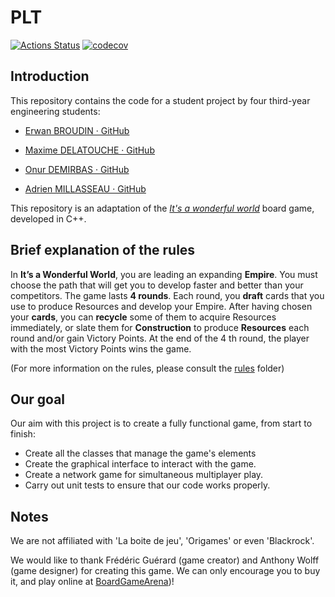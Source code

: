 # PLT

[![Actions Status](https://github.com/Erwan-BR/PLT/workflows/PLT%20build/badge.svg)](https://github.com/Erwan-BR/PLT/actions) [![codecov](https://codecov.io/gh/Erwan-BR/PLT/graph/badge.svg?token=1MESYSIBL5)](https://codecov.io/gh/Erwan-BR/PLT)

## Introduction

This repository contains the code for a student project by four third-year engineering students:

- [Erwan BROUDIN · GitHub](https://github.com/Erwan-BR)

- [Maxime DELATOUCHE · GitHub](https://github.com/Hakamatsu)

- [Onur DEMIRBAS · GitHub](https://github.com/Xblaze37)

- [Adrien MILLASSEAU · GitHub](https://github.com/AMillasseau)

This repository is an adaptation of the *<u>It's a wonderful world</u>* board game, developed in C++.

## Brief explanation of the rules

In **It’s a Wonderful World**, you are leading an expanding **Empire**. You must choose
the path that will get you to develop faster and better than your competitors.
The game lasts **4 rounds**. Each round, you **draft** cards that you use to
produce Resources and develop your Empire.
After having chosen your **cards**, you can **recycle** some of them to acquire
Resources immediately, or slate them for **Construction** to produce **Resources** each
round and/or gain Victory Points. At the end of the 4 th round, the player with the
most Victory Points wins the game.

(For more information on the rules, please consult the [rules](https://github.com/Erwan-BR/PLT/tree/master/resources/rules) folder)

## Our goal

Our aim with this project is to create a fully functional game, from start to finish:

- Create all the classes that manage the game's elements
- Create the graphical interface to interact with the game.
- Create a network game for simultaneous multiplayer play.
- Carry out unit tests to ensure that our code works properly.

## Notes

We are not affiliated with 'La boite de jeu', 'Origames' or even 'Blackrock'.

We would like to thank Frédéric Guérard (game creator) and Anthony Wolff (game designer) for creating this game. We can only encourage you to buy it, and play online at [BoardGameArena](https://fr.boardgamearena.com/gamepanel?game=itsawonderfulworld))!

